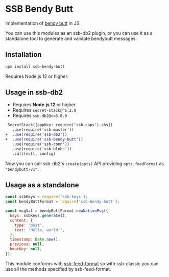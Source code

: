 <!--
SPDX-FileCopyrightText: 2021 Anders Rune Jensen

SPDX-License-Identifier: CC0-1.0
-->

# SSB Bendy Butt

Implementation of [bendy butt] in JS.

You can use this modules as an ssb-db2 plugin, or you can use it as a standalone tool to generate and validate bendybutt messages.

## Installation

```bash
npm install ssb-bendy-butt
```

Requires Node.js 12 or higher.

## Usage in ssb-db2

- Requires **Node.js 12** or higher
- Requires `secret-stack@^6.2.0`
- Requires `ssb-db2@>=5.0.0`

```diff
 SecretStack({appKey: require('ssb-caps').shs})
   .use(require('ssb-master'))
+  .use(require('ssb-db2'))
+  .use(require('ssb-bendy-butt'))
   .use(require('ssb-conn'))
   .use(require('ssb-blobs'))
   .call(null, config)
```

Now you can call ssb-db2's `create(opts)` API providing `opts.feedFormat` as `"bendybutt-v1"`.

## Usage as a standalone

```js
const ssbKeys = require('ssb-keys');
const bendyButtFormat = require('ssb-bendy-butt');

const msgVal = bendyButtFormat.newNativeMsg({
  keys: ssbKeys.generate(),
  content: {
    type: 'post',
    text: 'Hello, world!',
  },
  timestamp: Date.now(),
  previous: null,
  hmacKey: null,
});
```

This module conforms with [ssb-feed-format](https://github.com/ssbc/ssb-feed-format) so with ssb-classic you can use all the methods specified by ssb-feed-format.

[bendy butt]: https://github.com/ssb-ngi-pointer/bendy-butt-spec
